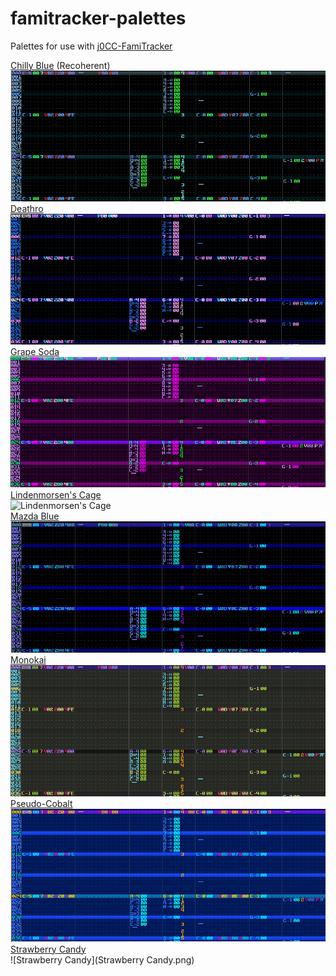 # famitracker-palettes
Palettes for use with <a href="https://github.com/jimbo1qaz/j0CC-FamiTracker/releases" target="_blank">j0CC-FamiTracker</a><br />

[Chilly Blue](https://github.com/psgcabal/lsdpals/raw/master/lsdpal/Chilly%20Blue.txt) (Recoherent)<br />![Chilly Blue](Chilly%20Blue.png)<br />
[Deathro](https://github.com/psgcabal/lsdpals/raw/master/lsdpal/Deathro.txt)<br />![Deathro](Deathro.png)<br />
[Grape Soda](https://github.com/psgcabal/lsdpals/raw/master/lsdpal/Grape%20Soda.txt)<br />![Grape Soda](Grape%20Soda.png)<br />
[Lindenmorsen's Cage](https://github.com/psgcabal/lsdpals/raw/master/lsdpal/Lindenmorsen's%20Cage.txt)<br />![Lindenmorsen's Cage](Lidenmorsen's%20Cage.png)<br />
[Mazda Blue](https://github.com/psgcabal/lsdpals/raw/master/lsdpal/Mazda%20Blue.txt)<br />![Mazda Blue](Mazda%20Blue.png)<br />
[Monokai](https://github.com/psgcabal/lsdpals/raw/master/lsdpal/Monokai.txt)<br />![Monokai](Monokai.png)<br />
[Pseudo-Cobalt](https://github.com/psgcabal/lsdpals/raw/master/lsdpal/Pseudo-Cobalt.txt)<br />![Pseudo-Cobalt](Pseudo-Cobalt.png)<br />
[Strawberry Candy](https://github.com/psgcabal/lsdpals/raw/master/lsdpal/Strawberry%20Candy.txt)<br />![Strawberry Candy](Strawberry Candy.png)<br />
